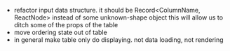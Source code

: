 - refactor input data structure. it should be Record<ColumnName, ReactNode> instead of some unknown-shape object
this will allow us to ditch some of the props of the table
- move ordering state out of table
- in general make table only do displaying. not data loading, not rendering